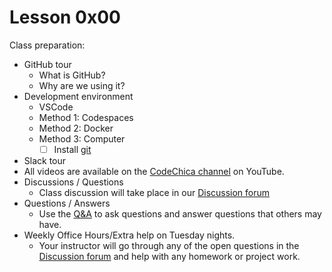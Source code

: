 # Lesson 0x00

Class preparation:

* GitHub tour
  * What is GitHub?
  * Why are we using it?
* Development environment
  * VSCode
  * Method 1: Codespaces
  * Method 2: Docker
  * Method 3: Computer
    * [ ] Install [git](https://git-scm.com/downloads)
* Slack tour
* All videos are available on the [CodeChica channel][youtube] on YouTube.
* Discussions / Questions
  * Class discussion will take place in our [Discussion forum][discussions]
* Questions / Answers
  * Use the [Q&A][q-and-a] to ask questions and answer questions that others may have.
* Weekly Office Hours/Extra help on Tuesday nights.
  * Your instructor will go through any of the open questions in the
    [Discussion forum][discussions] and help with any homework or project work.

[discussions]: https://github.com/CodeChica/plus-plus/discussions
[q-and-a]: https://github.com/CodeChica/plus-plus/discussions/categories/q-a
[youtube]: https://www.youtube.com/playlist?list=PLaZatV79bZCRtD6yCw-goNH5Keh8ovMQp
